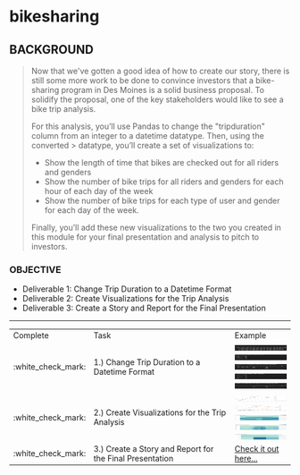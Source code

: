 # bikesharing

## BACKGROUND


> Now that we've gotten a good idea of how to create our story, there is still some more work to be done to convince investors that a bike-sharing program in Des Moines is a solid business proposal. To solidify the proposal, one of the key stakeholders would like to see a bike trip analysis.
> 
> For this analysis, you’ll use Pandas to change the "tripduration" column from an integer to a datetime datatype. Then, using the converted > datatype, you’ll create a set of visualizations to:
> 
> - Show the length of time that bikes are checked out for all riders and genders
> - Show the number of bike trips for all riders and genders for each hour of each day of the week
> - Show the number of bike trips for each type of user and gender for each day of the week.
> 
> Finally, you’ll add these new visualizations to the two you created in this module for your final presentation and analysis to pitch to investors.

### OBJECTIVE

- Deliverable 1: Change Trip Duration to a Datetime Format
- Deliverable 2: Create Visualizations for the Trip Analysis
- Deliverable 3: Create a Story and Report for the Final Presentation

---

<table>
  <tr>
    <td>Complete</td>
    <td>Task</td>
    <td>Example</td>
  </tr>
  <tr>
    <td> :white_check_mark: </td>
    <td style="height:10px;"> 1.) Change Trip Duration to a Datetime Format</td>
    <td style="height:10px;">
      <img src="https://github.com/jcaraway-na/bikesharing/blob/main/resources/create_original_df.png" width=100% height=100%>
      <img src="https://github.com/jcaraway-na/bikesharing/blob/main/resources/check_df_types.png" width=100% height=100%>
      <img src="https://github.com/jcaraway-na/bikesharing/blob/main/resources/convert_tripduration_type.png" width=100% height=100%>
      <img src="https://github.com/jcaraway-na/bikesharing/blob/main/resources/check_new_df_types.png" width=100% height=100%>
      <img src="https://github.com/jcaraway-na/bikesharing/blob/main/resources/export_df_to_new_csv.png" width=100% height=100%>
    </td>
  </tr>
  <tr>
    <td> :white_check_mark: </td>
    <td style="height:10px;"> 2.) Create Visualizations for the Trip Analysis</td>
    <td style="height:10px;">
      <img src="https://github.com/jcaraway-na/bikesharing/blob/main/resources/checkout_times_for_users.png" width=100% height=100%>
      <img src="https://github.com/jcaraway-na/bikesharing/blob/main/resources/checkout_times_for_users_gender.png" width=100% height=100%>
      <img src="https://github.com/jcaraway-na/bikesharing/blob/main/resources/trips_by_weekday.png" width=100% height=100%>
      <img src="https://github.com/jcaraway-na/bikesharing/blob/main/resources/trips_by_weekday_gender.png" width=100% height=100%>
      <img src="https://github.com/jcaraway-na/bikesharing/blob/main/resources/user_trips_by_gender_by_weekday.png" width=100% height=100%>
    </td>
  </tr>
  <tr>
    <td> :white_check_mark: </td>
    <td> 3.) Create a Story and Report for the Final Presentation</td>
    <td><a href="https://public.tableau.com/app/profile/jennings3722/viz/Book1_16643000597630/Story1?publish=yes">Check it out here...</a></td>
  </tr>
</table>
